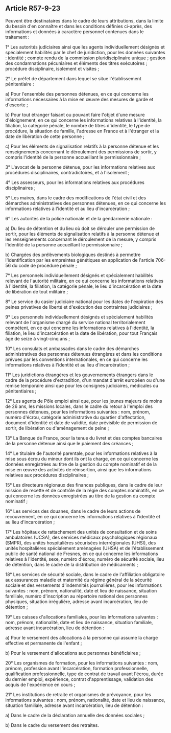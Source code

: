 Article R57-9-23
----
Peuvent être destinataires dans le cadre de leurs attributions, dans la limite
du besoin d'en connaître et dans les conditions définies ci-après, des
informations et données à caractère personnel contenues dans le traitement :

1° Les autorités judiciaires ainsi que les agents individuellement désignés et
spécialement habilités par le chef de juridiction, pour les données suivantes :
identité ; compte rendu de la commission pluridisciplinaire unique ; gestion des
condamnations pécuniaires et éléments des titres exécutoires ; procédure
disciplinaire, isolement et visites ;

2° Le préfet de département dans lequel se situe l'établissement pénitentiaire :

a) Pour l'ensemble des personnes détenues, en ce qui concerne les informations
nécessaires à la mise en œuvre des mesures de garde et d'escorte ;

b) Pour tout étranger faisant ou pouvant faire l'objet d'une mesure
d'éloignement, en ce qui concerne les informations relatives à l'identité, la
filiation, la catégorie pénale, le nombre de titres d'identité, le type de
procédure, la situation de famille, l'adresse en France et à l'étranger et la
date de libération de cette personne ;

c) Pour les éléments de signalisation relatifs à la personne détenue et les
renseignements concernant le déroulement des permissions de sortir, y compris
l'identité de la personne accueillant le permissionnaire ;

3° L'avocat de la personne détenue, pour les informations relatives aux
procédures disciplinaires, contradictoires, et à l'isolement ;

4° Les assesseurs, pour les informations relatives aux procédures disciplinaires
;

5° Les maires, dans le cadre des modifications de l'état civil et des démarches
administratives des personnes détenues, en ce qui concerne les informations
relatives à l'identité et au lieu d'incarcération ;

6° Les autorités de la police nationale et de la gendarmerie nationale :

a) Du lieu de détention et du lieu où doit se dérouler une permission de sortir,
pour les éléments de signalisation relatifs à la personne détenue et les
renseignements concernant le déroulement de la mesure, y compris l'identité de
la personne accueillant le permissionnaire ;

b) Chargées des prélèvements biologiques destinés à permettre l'identification
par les empreintes génétiques en application de l'article 706-56 du code de
procédure pénale ;

7° Les personnels individuellement désignés et spécialement habilités relevant
de l'autorité militaire, en ce qui concerne les informations relatives à
l'identité, la filiation, la catégorie pénale, le lieu d'incarcération et la
date de libération de tout militaire ;

8° Le service du casier judiciaire national pour les dates de l'expiration des
peines privatives de liberté et d'exécution des contraintes judiciaires ;

9° Les personnels individuellement désignés et spécialement habilités relevant
de l'organisme chargé du service national territorialement compétent, en ce qui
concerne les informations relatives à l'identité, la filiation, le lieu
d'incarcération et la date de libération, pour tout Français âgé de seize à
vingt-cinq ans ;

10° Les consulats et ambassades dans le cadre des démarches administratives des
personnes détenues étrangères et dans les conditions prévues par les conventions
internationales, en ce qui concerne les informations relatives à l'identité et
au lieu d'incarcération ;

11° Les juridictions étrangères et les gouvernements étrangers dans le cadre de
la procédure d'extradition, d'un mandat d'arrêt européen ou d'une remise
temporaire ainsi que pour les consignes judiciaires, médicales ou pénitentiaires
;

12° Les agents de Pôle emploi ainsi que, pour les jeunes majeurs de moins de 26
ans, les missions locales, dans le cadre du retour à l'emploi des personnes
détenues, pour les informations suivantes : nom, prénom, numéro d'écrou,
catégorie administrative du quartier d'affectation, document d'identité et date
de validité, date prévisible de permission de sortir, de libération ou
d'aménagement de peine ;

13° La Banque de France, pour la tenue du livret et des comptes bancaires de la
personne détenue ainsi que le paiement des créances ;

14° Le titulaire de l'autorité parentale, pour les informations relatives à la
mise sous écrou du mineur dont ils ont la charge, en ce qui concerne les données
enregistrées au titre de la gestion du compte nominatif et de la mise en œuvre
des activités de réinsertion, ainsi que les informations relatives aux
procédures disciplinaires ;

15° Les directeurs régionaux des finances publiques, dans le cadre de leur
mission de recette et de contrôle de la régie des comptes nominatifs, en ce qui
concerne les données enregistrées au titre de la gestion du compte nominatif ;

16° Les services des douanes, dans le cadre de leurs actions de recouvrement, en
ce qui concerne les informations relatives à l'identité et au lieu
d'incarcération ;

17° Les hôpitaux de rattachement des unités de consultation et de soins
ambulatoires (UCSA), des services médicaux psychologiques régionaux (SMPR), des
unités hospitalières sécurisées interrégionales (UHSI), des unités hospitalières
spécialement aménagées (UHSA) et de l'établissement public de santé national de
Fresnes, en ce qui concerne les informations relatives à l'identité, sexe,
numéro d'écrou, numéro de sécurité sociale, lieu de détention, dans le cadre de
la distribution de médicaments ;

18° Les services de sécurité sociale, dans le cadre de l'affiliation obligatoire
aux assurances maladie et maternité du régime général de la sécurité sociale et
des versements d'indemnités journalières, pour les informations suivantes : nom,
prénom, nationalité, date et lieu de naissance, situation familiale, numéro
d'inscription au répertoire national des personnes physiques, situation
irrégulière, adresse avant incarcération, lieu de détention ;

19° Les caisses d'allocations familiales, pour les informations suivantes : nom,
prénom, nationalité, date et lieu de naissance, situation familiale, adresse
avant incarcération, lieu de détention :

a) Pour le versement des allocations à la personne qui assume la charge
effective et permanente de l'enfant ;

b) Pour le versement d'allocations aux personnes bénéficiaires ;

20° Les organismes de formation, pour les informations suivantes : nom, prénom,
profession avant l'incarcération, formation professionnelle, qualification
professionnelle, type de contrat de travail avant l'écrou, durée du dernier
emploi, expérience, contrat d'apprentissage, validation des acquis de
l'expérience en cours ;

21° Les institutions de retraite et organismes de prévoyance, pour les
informations suivantes : nom, prénom, nationalité, date et lieu de naissance,
situation familiale, adresse avant incarcération, lieu de détention :

a) Dans le cadre de la déclaration annuelle des données sociales ;

b) Dans le cadre du versement des retraites.
